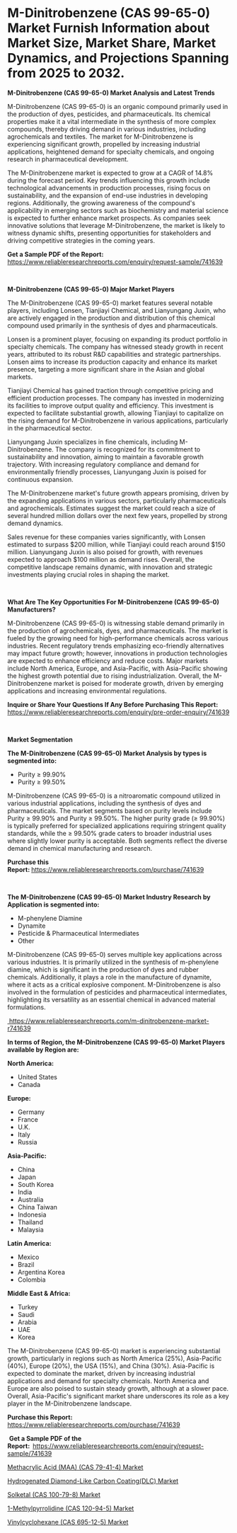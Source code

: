 <p><h1>M-Dinitrobenzene (CAS 99-65-0) Market Furnish Information about Market Size, Market Share, Market Dynamics, and Projections Spanning from 2025 to 2032.</h1></p><p><strong>M-Dinitrobenzene (CAS 99-65-0) Market Analysis and Latest Trends</strong></p>
<p><p>M-Dinitrobenzene (CAS 99-65-0) is an organic compound primarily used in the production of dyes, pesticides, and pharmaceuticals. Its chemical properties make it a vital intermediate in the synthesis of more complex compounds, thereby driving demand in various industries, including agrochemicals and textiles. The market for M-Dinitrobenzene is experiencing significant growth, propelled by increasing industrial applications, heightened demand for specialty chemicals, and ongoing research in pharmaceutical development.</p><p>The M-Dinitrobenzene market is expected to grow at a CAGR of 14.8% during the forecast period. Key trends influencing this growth include technological advancements in production processes, rising focus on sustainability, and the expansion of end-use industries in developing regions. Additionally, the growing awareness of the compound's applicability in emerging sectors such as biochemistry and material science is expected to further enhance market prospects. As companies seek innovative solutions that leverage M-Dinitrobenzene, the market is likely to witness dynamic shifts, presenting opportunities for stakeholders and driving competitive strategies in the coming years.</p></p>
<p><strong>Get a Sample PDF of the Report:&nbsp;</strong> <a href="https://www.reliableresearchreports.com/enquiry/request-sample/741639?utm_campaign=48&utm_medium=2&utm_source=Github&utm_content=ia&utm_term=02022025&utm_id=m-dinitrobenzene-cas-99-65-0">https://www.reliableresearchreports.com/enquiry/request-sample/741639</a></p>
<p>&nbsp;</p>
<p><strong>M-Dinitrobenzene (CAS 99-65-0) Major Market Players</strong></p>
<p><p>The M-Dinitrobenzene (CAS 99-65-0) market features several notable players, including Lonsen, Tianjiayi Chemical, and Lianyungang Juxin, who are actively engaged in the production and distribution of this chemical compound used primarily in the synthesis of dyes and pharmaceuticals.</p><p>Lonsen is a prominent player, focusing on expanding its product portfolio in specialty chemicals. The company has witnessed steady growth in recent years, attributed to its robust R&D capabilities and strategic partnerships. Lonsen aims to increase its production capacity and enhance its market presence, targeting a more significant share in the Asian and global markets.</p><p>Tianjiayi Chemical has gained traction through competitive pricing and efficient production processes. The company has invested in modernizing its facilities to improve output quality and efficiency. This investment is expected to facilitate substantial growth, allowing Tianjiayi to capitalize on the rising demand for M-Dinitrobenzene in various applications, particularly in the pharmaceutical sector.</p><p>Lianyungang Juxin specializes in fine chemicals, including M-Dinitrobenzene. The company is recognized for its commitment to sustainability and innovation, aiming to maintain a favorable growth trajectory. With increasing regulatory compliance and demand for environmentally friendly processes, Lianyungang Juxin is poised for continuous expansion.</p><p>The M-Dinitrobenzene market's future growth appears promising, driven by the expanding applications in various sectors, particularly pharmaceuticals and agrochemicals. Estimates suggest the market could reach a size of several hundred million dollars over the next few years, propelled by strong demand dynamics.</p><p>Sales revenue for these companies varies significantly, with Lonsen estimated to surpass $200 million, while Tianjiayi could reach around $150 million. Lianyungang Juxin is also poised for growth, with revenues expected to approach $100 million as demand rises. Overall, the competitive landscape remains dynamic, with innovation and strategic investments playing crucial roles in shaping the market.</p></p>
<p>&nbsp;</p>
<p><strong>What Are The Key Opportunities For M-Dinitrobenzene (CAS 99-65-0) Manufacturers?</strong></p>
<p><p>M-Dinitrobenzene (CAS 99-65-0) is witnessing stable demand primarily in the production of agrochemicals, dyes, and pharmaceuticals. The market is fueled by the growing need for high-performance chemicals across various industries. Recent regulatory trends emphasizing eco-friendly alternatives may impact future growth; however, innovations in production technologies are expected to enhance efficiency and reduce costs. Major markets include North America, Europe, and Asia-Pacific, with Asia-Pacific showing the highest growth potential due to rising industrialization. Overall, the M-Dinitrobenzene market is poised for moderate growth, driven by emerging applications and increasing environmental regulations.</p></p>
<p><strong>Inquire or Share Your Questions If Any Before Purchasing This Report:</strong> <a href="https://www.reliableresearchreports.com/enquiry/pre-order-enquiry/741639?utm_campaign=48&utm_medium=2&utm_source=Github&utm_content=ia&utm_term=02022025&utm_id=m-dinitrobenzene-cas-99-65-0">https://www.reliableresearchreports.com/enquiry/pre-order-enquiry/741639</a></p>
<p>&nbsp;</p>
<p><strong>Market Segmentation</strong></p>
<p><strong>The M-Dinitrobenzene (CAS 99-65-0) Market Analysis by types is segmented into:</strong></p>
<p><ul><li>Purity ≥ 99.90%</li><li>Purity ≥ 99.50%</li></ul></p>
<p><p>M-Dinitrobenzene (CAS 99-65-0) is a nitroaromatic compound utilized in various industrial applications, including the synthesis of dyes and pharmaceuticals. The market segments based on purity levels include Purity ≥ 99.90% and Purity ≥ 99.50%. The higher purity grade (≥ 99.90%) is typically preferred for specialized applications requiring stringent quality standards, while the ≥ 99.50% grade caters to broader industrial uses where slightly lower purity is acceptable. Both segments reflect the diverse demand in chemical manufacturing and research.</p></p>
<p><strong>Purchase this Report:&nbsp;</strong><a href="https://www.reliableresearchreports.com/purchase/741639?utm_campaign=48&utm_medium=2&utm_source=Github&utm_content=ia&utm_term=02022025&utm_id=m-dinitrobenzene-cas-99-65-0">https://www.reliableresearchreports.com/purchase/741639</a></p>
<p>&nbsp;</p>
<p><strong>The M-Dinitrobenzene (CAS 99-65-0) Market Industry Research by Application is segmented into:</strong></p>
<p><ul><li>M-phenylene Diamine</li><li>Dynamite</li><li>Pesticide & Pharmaceutical Intermediates</li><li>Other</li></ul></p>
<p><p>M-Dinitrobenzene (CAS 99-65-0) serves multiple key applications across various industries. It is primarily utilized in the synthesis of m-phenylene diamine, which is significant in the production of dyes and rubber chemicals. Additionally, it plays a role in the manufacture of dynamite, where it acts as a critical explosive component. M-Dinitrobenzene is also involved in the formulation of pesticides and pharmaceutical intermediates, highlighting its versatility as an essential chemical in advanced material formulations.</p></p>
<p><a href="https://www.reliableresearchreports.com/m-dinitrobenzene-market-r741639?utm_campaign=48&utm_medium=2&utm_source=Github&utm_content=ia&utm_term=02022025&utm_id=m-dinitrobenzene-cas-99-65-0">&nbsp;https://www.reliableresearchreports.com/m-dinitrobenzene-market-r741639</a></p>
<p><strong>In terms of Region, the M-Dinitrobenzene (CAS 99-65-0) Market Players available by Region are:</strong></p>
<p>
    <p> <strong> North America: </strong>
        <ul>
            <li>United States</li>
            <li>Canada</li>
        </ul>
        </p> 
    <p> <strong> Europe: </strong>
        <ul>
            <li>Germany</li>
            <li>France</li>
            <li>U.K.</li>
            <li>Italy</li>
            <li>Russia</li>
        </ul>
        </p> 
    <p> <strong> Asia-Pacific: </strong>
        <ul>
            <li>China</li>
            <li>Japan</li>
            <li>South Korea</li>
            <li>India</li>
            <li>Australia</li>
            <li>China Taiwan</li>
            <li>Indonesia</li>
            <li>Thailand</li>
            <li>Malaysia</li>
        </ul>
        </p> 
    <p> <strong> Latin America: </strong>
        <ul>
            <li>Mexico</li>
            <li>Brazil</li>
            <li>Argentina Korea</li>
            <li>Colombia</li>
        </ul>
        </p> 
    <p> <strong> Middle East & Africa: </strong>
        <ul>
            <li>Turkey</li>
            <li>Saudi</li>
            <li>Arabia</li>
            <li>UAE</li>
            <li>Korea</li>
        </ul>
    </p>
    </p>
<p><p>The M-Dinitrobenzene (CAS 99-65-0) market is experiencing substantial growth, particularly in regions such as North America (25%), Asia-Pacific (40%), Europe (20%), the USA (15%), and China (30%). Asia-Pacific is expected to dominate the market, driven by increasing industrial applications and demand for specialty chemicals. North America and Europe are also poised to sustain steady growth, although at a slower pace. Overall, Asia-Pacific's significant market share underscores its role as a key player in the M-Dinitrobenzene landscape.</p></p>
<p><strong>Purchase this Report: </strong><a href="https://www.reliableresearchreports.com/purchase/741639?utm_campaign=48&utm_medium=2&utm_source=Github&utm_content=ia&utm_term=02022025&utm_id=m-dinitrobenzene-cas-99-65-0">https://www.reliableresearchreports.com/purchase/741639</a></p>
<p>&nbsp;<strong>Get a Sample PDF of the Report:&nbsp;&nbsp;</strong><a href="https://www.reliableresearchreports.com/enquiry/request-sample/741639?utm_campaign=48&utm_medium=2&utm_source=Github&utm_content=ia&utm_term=02022025&utm_id=m-dinitrobenzene-cas-99-65-0">https://www.reliableresearchreports.com/enquiry/request-sample/741639</a></p>
<p><strong></strong></p>
<p><p><a href="https://github.com/penecorodz74/Market-Research-Report-List-1/blob/main/methacrylic-acid-maa-cas-79-41-4-market.md?utm_campaign=48&utm_medium=2&utm_source=Github&utm_content=ia&utm_term=02022025&utm_id=m-dinitrobenzene-cas-99-65-0">Methacrylic Acid (MAA) (CAS 79-41-4) Market</a></p><p><a href="https://github.com/sadimsamid/Market-Research-Report-List-1/blob/main/hydrogenated-diamond-like-carbon-coatingdlc-market.md?utm_campaign=48&utm_medium=2&utm_source=Github&utm_content=ia&utm_term=02022025&utm_id=m-dinitrobenzene-cas-99-65-0">Hydrogenated Diamond-Like Carbon Coating(DLC) Market</a></p><p><a href="https://github.com/boysabotzoc/Market-Research-Report-List-1/blob/main/solketal-cas-100-79-8-market.md?utm_campaign=48&utm_medium=2&utm_source=Github&utm_content=ia&utm_term=02022025&utm_id=m-dinitrobenzene-cas-99-65-0">Solketal (CAS 100-79-8) Market</a></p><p><a href="https://github.com/aistraasinyo/Market-Research-Report-List-1/blob/main/1-methylpyrrolidine-cas-120-94-5-market.md?utm_campaign=48&utm_medium=2&utm_source=Github&utm_content=ia&utm_term=02022025&utm_id=m-dinitrobenzene-cas-99-65-0">1-Methylpyrrolidine (CAS 120-94-5) Market</a></p><p><a href="https://github.com/ivetasyizhi/Market-Research-Report-List-1/blob/main/vinylcyclohexane-cas-695-12-5-market.md?utm_campaign=48&utm_medium=2&utm_source=Github&utm_content=ia&utm_term=02022025&utm_id=m-dinitrobenzene-cas-99-65-0">Vinylcyclohexane (CAS 695-12-5) Market</a></p></p>